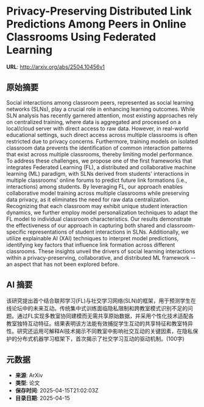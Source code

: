 # Privacy-Preserving Distributed Link Predictions Among Peers in Online Classrooms Using Federated Learning

**URL**: http://arxiv.org/abs/2504.10456v1

## 原始摘要

Social interactions among classroom peers, represented as social learning
networks (SLNs), play a crucial role in enhancing learning outcomes. While SLN
analysis has recently garnered attention, most existing approaches rely on
centralized training, where data is aggregated and processed on a local/cloud
server with direct access to raw data. However, in real-world educational
settings, such direct access across multiple classrooms is often restricted due
to privacy concerns. Furthermore, training models on isolated classroom data
prevents the identification of common interaction patterns that exist across
multiple classrooms, thereby limiting model performance. To address these
challenges, we propose one of the first frameworks that integrates Federated
Learning (FL), a distributed and collaborative machine learning (ML) paradigm,
with SLNs derived from students' interactions in multiple classrooms' online
forums to predict future link formations (i.e., interactions) among students.
By leveraging FL, our approach enables collaborative model training across
multiple classrooms while preserving data privacy, as it eliminates the need
for raw data centralization. Recognizing that each classroom may exhibit unique
student interaction dynamics, we further employ model personalization
techniques to adapt the FL model to individual classroom characteristics. Our
results demonstrate the effectiveness of our approach in capturing both shared
and classroom-specific representations of student interactions in SLNs.
Additionally, we utilize explainable AI (XAI) techniques to interpret model
predictions, identifying key factors that influence link formation across
different classrooms. These insights unveil the drivers of social learning
interactions within a privacy-preserving, collaborative, and distributed ML
framework -- an aspect that has not been explored before.


## AI 摘要

该研究提出首个结合联邦学习(FL)与社交学习网络(SLN)的框架，用于预测学生在线论坛中的未来互动。传统集中式训练面临隐私限制和跨教室模式识别不足的问题。通过FL实现多教室协同建模而无需共享原始数据，并采用个性化技术适配各教室独特互动特征。结果表明该方法能有效捕捉学生互动的共享特征和教室特异性。研究还运用可解释AI技术揭示不同教室中影响社交互动的关键因素，在隐私保护的分布式机器学习框架下，首次揭示了社交学习互动的驱动机制。(100字)

## 元数据

- **来源**: ArXiv
- **类型**: 论文
- **保存时间**: 2025-04-15T21:02:03Z
- **目录日期**: 2025-04-15
